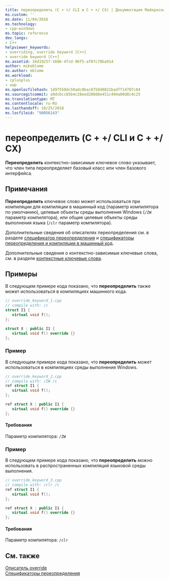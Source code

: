 ```yaml
---
title: переопределить (C + +/ CLI и C + +/ CX) | Документация Майкрософт
ms.custom: ''
ms.date: 11/04/2016
ms.technology:
- cpp-windows
ms.topic: reference
dev_langs:
- C++
helpviewer_keywords:
- overriding, override keyword [C++]
- override keyword [C++]
ms.assetid: 34d19257-1686-4fcd-96f5-af07c70ba914
author: mikeblome
ms.author: mblome
ms.workload:
- cplusplus
- uwp
ms.openlocfilehash: 1d97558dc50adc0bac8758d0821badff14707c04
ms.sourcegitcommit: a9dcbcc85b4c28eed280d8e451c494a00d8c4c25
ms.translationtype: MT
ms.contentlocale: ru-RU
ms.lasthandoff: 10/25/2018
ms.locfileid: "50056143"
---
```

# <a name="override--ccli-and-ccx"></a>переопределить (C + +/ CLI и C + +/ CX)

**Переопределить** контекстно-зависимые ключевое слово указывает, что член типа переопределяет базовый класс или член базового интерфейса.

## <a name="remarks"></a>Примечания

**Переопределить** ключевое слово может использоваться при компиляции для компиляции в машинный код (параметр компилятора по умолчанию), целевые объекты среды выполнения Windows (`/ZW` параметр компилятора), или общие целевые объекты среды выполнения языка (`/clr` параметр компилятора).

Дополнительные сведения об описателях переопределения см. в разделе [спецификатор переопределения](../cpp/override-specifier.md) и [спецификаторы переопределения и компиляции в машинный код](../dotnet/how-to-declare-override-specifiers-in-native-compilations-cpp-cli.md).

Дополнительные сведения о контекстно-зависимые ключевые слова, см. в разделе [контекстные ключевые слова](../windows/context-sensitive-keywords-cpp-component-extensions.md).

## <a name="examples"></a>Примеры

В следующем примере кода показано, что **переопределить** также может использоваться в компиляциях машинного кода.

```cpp
// override_keyword_1.cpp
// compile with: /c
struct I1 {
   virtual void f();
};

struct X : public I1 {
   virtual void f() override {}
};
```

### <a name="example"></a>Пример

В следующем примере кода показано, что **переопределить** может использоваться в компиляциях среды выполнения Windows.

```cpp
// override_keyword_2.cpp
// compile with: /ZW /c
ref struct I1 {
   virtual void f();
};

ref struct X : public I1 {
   virtual void f() override {}
};
```

#### <a name="requirements"></a>Требования

Параметр компилятора: `/ZW`

### <a name="example"></a>Пример

В следующем примере кода показано, что **переопределить** можно использовать в распространенных компиляций языковой среды выполнения.

```cpp
// override_keyword_3.cpp
// compile with: /clr /c
ref struct I1 {
   virtual void f();
};

ref struct X : public I1 {
   virtual void f() override {}
};
```

#### <a name="requirements"></a>Требования

Параметр компилятора: `/clr`

## <a name="see-also"></a>См. также

[Описатель override](../cpp/override-specifier.md)<br/>
[Спецификаторы переопределения](../windows/override-specifiers-cpp-component-extensions.md)